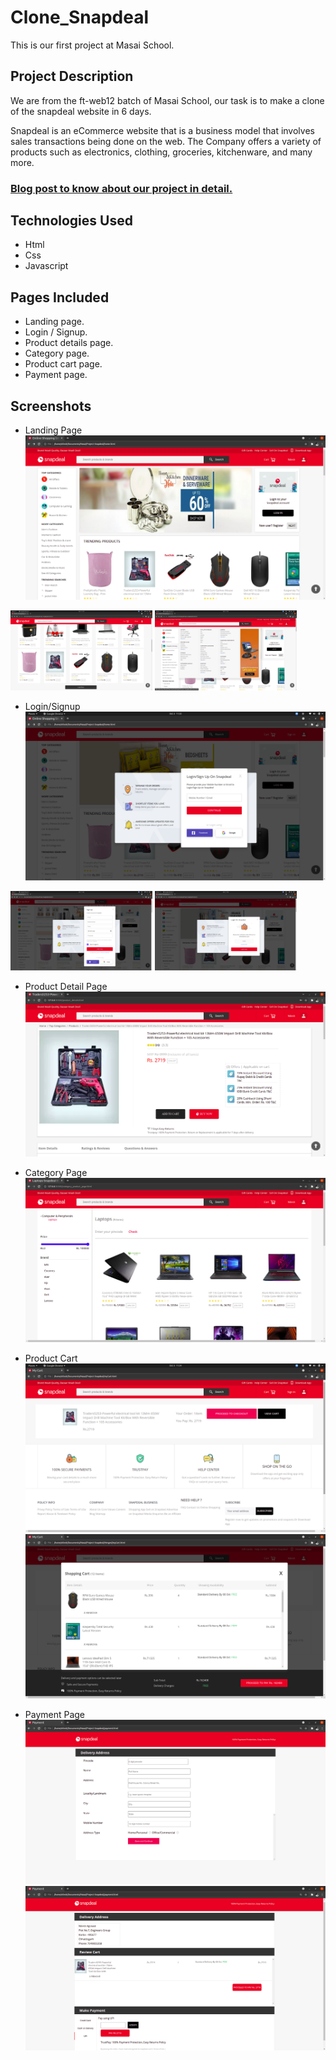 # Clone_Snapdeal
 
 This is our first project at Masai School.

 ## Project Description
 We are from the ft-web12 batch of Masai School, our task is to make a clone of the snapdeal website in 6 days.
 
 Snapdeal is an eCommerce website that is a business model that involves sales transactions being done on the web. The Company offers a variety of products such as electronics, clothing, groceries, kitchenware, and many more.

 ### [Blog post to know about our project in detail.](https://medium.com/@nilesh_fw12_098/cloning-snapdeal-com-dfd31043667)

 ## Technologies Used
 - Html
 - Css
 - Javascript

 ## Pages Included
 - Landing page.
 - Login / Signup.
 - Product details page.
 - Category page.
 - Product cart page.
 - Payment page.

## Screenshots 
- Landing Page
![Landing Page](./images/preview/Home_top.png)
<img src="./images/preview/Home_product_catalogue.png" width="45%">
<img src="./images/preview/category_nav.png" width="45%">


- Login/Signup
![Login](./images/preview/Login_overlay.png)
<img src="./images/preview/Signup_overlay.png" width="45%">
<img src="./images/preview/otp_overlay.png" width="45%">

- Product Detail Page
![Product Detail Page](./images/preview/product_detail.png)

- Category Page
![Category Page](./images/preview/category_page.png)

- Product Cart
![Product Cart Page](./images/preview/mycart.png)
![Product Cart Overlay](./images/preview/cart_overlay.png)


- Payment Page
![Payment Delivery Page](./images/preview/delivery_address.png)
![Payment Review Page](./images/preview/review_payment.png)






